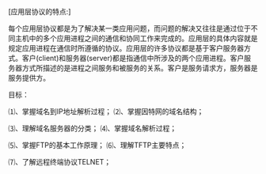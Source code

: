 \[应用层协议的特点:\] 

每个应用层协议都是为了解决某一类应用问题，而问题的解决又往往是通过位于不同主机中的多个应用进程之间的通信和协同工作来完成的。应用层的具体内容就是规定应用进程在通信时所遵循的协议。应用层的许多协议都是基于客户服务器方式。客户\(client\)和服务器\(server\)都是指通信中所涉及的两个应用进程。客户服务器方式所描述的是进程之间服务和被服务的关系。客户是服务请求方，服务器是服务提供方。

目标：

⑴、掌握域名到IP地址解析过程； ⑵、掌握因特网的域名结构；

⑶、理解域名服务器的分类； ⑷、掌握域名解析过程；

⑸、掌握FTP的基本工作原理； ⑹、理解TFTP主要特点；

⑺、了解远程终端协议TELNET；

